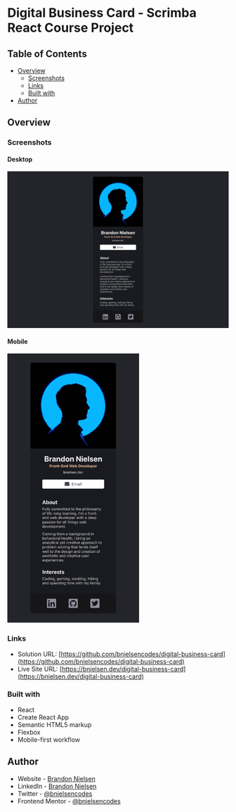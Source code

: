 # Digital Business Card - Scrimba React Course Project

## Table of Contents

- [Overview](#overview)
  - [Screenshots](#screenshots)
  - [Links](#links)
  - [Built with](#built-with)
- [Author](#author)

## Overview

### Screenshots

#### Desktop

![screenshot of Digital Business Card desktop website](src/assets/images/screenshots/desktop-updated.png)

#### Mobile

<img src="src/assets/images/screenshots/mobile.png" alt="screenshot of Digital Business Card mobile website" width="300">

### Links

- Solution URL: [https://github.com/bnielsencodes/digital-business-card](https://github.com/bnielsencodes/digital-business-card)
- Live Site URL: [https://bnielsen.dev/digital-business-card](https://bnielsen.dev/digital-business-card)

### Built with

- React
- Create React App
- Semantic HTML5 markup
- Flexbox
- Mobile-first workflow

## Author

- Website - [Brandon Nielsen](https://www.bnielsen.dev)
- LinkedIn - [Brandon Nielsen](https://www.linkedin.com/in/bnielsencodes)
- Twitter - [@bnielsencodes](https://twitter.com/bnielsencodes)
- Frontend Mentor - [@bnielsencodes](https://www.frontendmentor.io/profile/bnielsencodes)
